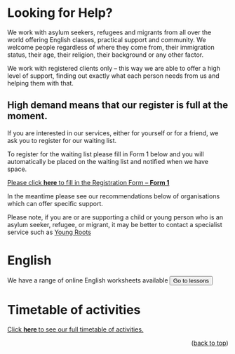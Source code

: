 <div id="top"></div>
<!-- PROJECT SHIELDS -->
<!--
*** I'm using markdown "reference style" links for readability.
*** Reference links are enclosed in brackets [ ] instead of parentheses ( ).

<!-- ABOUT THE PROJECT -->
<!-- ![islington-background](https://octodex.github.com/images/bannekat.png) -->
<!-- <img src="https://octodex.github.com/images/bannekat.png" alt="drawing" width="100%" height= "400"
  overflow-y= "hidden";/> -->

# Looking for Help?
We work with asylum seekers, refugees and migrants from all over the world offering English classes, practical support and community.  We welcome people regardless of where they come from, their immigration status, their age, their religion, their background or any other factor.   

We work with registered clients only – this way we are able to offer a high level of support, finding out exactly what each person needs from us and helping them with that.


## High demand means that our register is full at the moment. 

If you are interested in our services, either for yourself or for a friend, we ask you to register for our waiting list. 

To register for the waiting list please fill in Form 1 below and you will automatically be placed on the waiting list and notified when we have space.

<p ><a href="https://docs.google.com/forms/d/1AZcCFGMFZYG2l9DIeo9zyakO6ksmSIkwQfcP67F3EmA/viewform?edit_requested=true" target="_blank">Please click <strong>here</strong> to fill in the Registration Form – <strong>Form 1</strong></a></p>

In the meantime please see our recommendations below of organisations which can offer specific support.

Please note, if you are or are supporting a child or young person who is an asylum seeker, refugee, or migrant, it may be better to contact a specialist service such as 
<span style="color:#826D01"><a href="https://www.youngroots.org.uk/" target="_blank">Young Roots</a></span>

# English
We have a range of online English worksheets available 
<span style="color:#826D01"><a href=" http://localhost:3001/lessons" target="_blank"><button name="button" onClick="http://www.google.com">Go to lessons</button></a></span>

# Timetable of activities
<p style="color:#826D01"><a href="https://islingtoncentre.co.uk/timetable-2022/">Click <strong>here </strong>to see our full timetable of activities.</a></p>

<p align="right">(<a href="#top">back to top</a>)</p>
<!-- Here's why:
* Your time should be focused on creating something amazing. A project that solves a problem and helps others
* You shouldn't be doing the same tasks over and over like creating a README from scratch
* You should implement DRY principles to the rest of your life :smile:

Of course, no one template will serve all projects since your needs may be different. So I'll be adding more in the near future. You may also suggest changes by forking this repo and creating a pull request or opening an issue. Thanks to all the people have contributed to expanding this template!

Use the `BLANK_README.md` to get started. -->